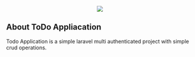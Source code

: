 <p align="center"><img src="https://laravel.com/assets/img/components/logo-laravel.svg"></p>

## About ToDo Appliacation

Todo Application is a simple laravel multi authenticated project with simple crud operations.

